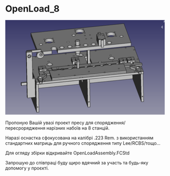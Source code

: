 # OpenLoad_8

<img src="../assebly_view.png"/>

Пропоную Вашій увазі проект пресу для спорядження/пересрорядження нарізних набоїв на 8 станцій.

Наразі оснастка сфокусована на калібрі .223 Rem. з використанням стандартних матриць для ручного спорядження типу Lee/RCBS/тощо...

Для огляду збірки відкривайте OpenLoadAssembly.FCStd

Запрошую до співпраці буду щиро вдячний за участь та будь-яку допомогу у проєкті.
